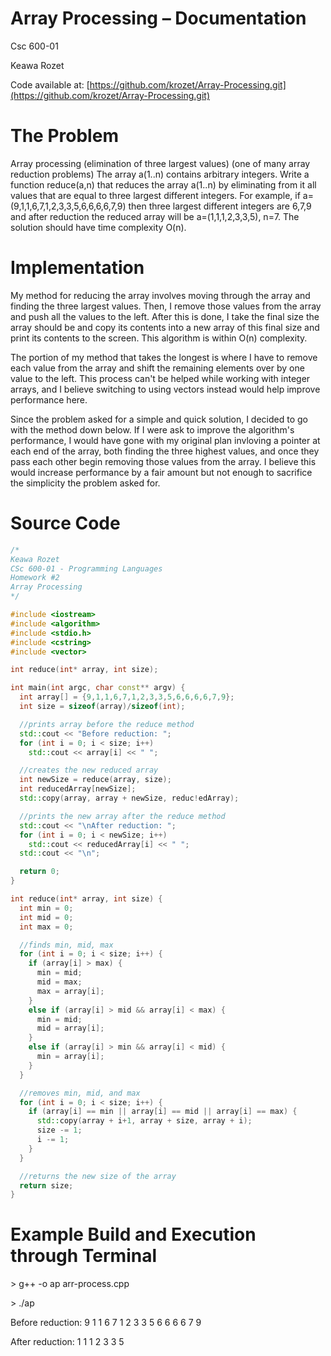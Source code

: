# Array Processing – Documentation

Csc 600-01

Keawa Rozet

Code available at: [https://github.com/krozet/Array-Processing.git](https://github.com/krozet/Array-Processing.git)



# The Problem

Array processing (elimination of three largest values) (one of many array reduction problems) The array a(1..n) contains arbitrary integers. Write a function reduce(a,n) that reduces the array a(1..n) by eliminating from it all values that are equal to three largest different integers. For example, if a=(9,1,1,6,7,1,2,3,3,5,6,6,6,6,7,9) then three largest different integers are 6,7,9 and after reduction the reduced array will be a=(1,1,1,2,3,3,5), n=7. The solution should have time complexity O(n).



# Implementation

My method for reducing the array involves moving through the array and finding the three largest values. Then, I remove those values from the array and push all the values to the left. After this is done, I take the final size the array should be and copy its contents into a new array of this final size and print its contents to the screen. This algorithm is within O(n) complexity.

The portion of my method that takes the longest is where I have to remove each value from the array and shift the remaining elements over by one value to the left. This process can&#39;t be helped while working with integer arrays, and I believe switching to using vectors instead would help improve performance here.

Since the problem asked for a simple and quick solution, I decided to go with the method down below. If I were ask to improve the algorithm&#39;s performance, I would have gone with my original plan invloving a pointer at each end of the array, both finding the three highest values, and once they pass each other begin removing those values from the array. I believe this would increase performance by a fair amount but not enough to sacrifice the simplicity the problem asked for.

# Source Code


```C++
/*
Keawa Rozet
CSc 600-01 - Programming Languages
Homework #2
Array Processing
*/

#include <iostream>
#include <algorithm>
#include <stdio.h>
#include <cstring>
#include <vector>

int reduce(int* array, int size);

int main(int argc, char const** argv) {
  int array[] = {9,1,1,6,7,1,2,3,3,5,6,6,6,6,7,9};
  int size = sizeof(array)/sizeof(int);

  //prints array before the reduce method
  std::cout << "Before reduction: ";
  for (int i = 0; i < size; i++)
    std::cout << array[i] << " ";

  //creates the new reduced array
  int newSize = reduce(array, size);
  int reducedArray[newSize];
  std::copy(array, array + newSize, reduc!edArray);

  //prints the new array after the reduce method
  std::cout << "\nAfter reduction: ";
  for (int i = 0; i < newSize; i++)
    std::cout << reducedArray[i] << " ";
  std::cout << "\n";

  return 0;
}

int reduce(int* array, int size) {
  int min = 0;
  int mid = 0;
  int max = 0;

  //finds min, mid, max
  for (int i = 0; i < size; i++) {
    if (array[i] > max) {
      min = mid;
      mid = max;
      max = array[i];
    }
    else if (array[i] > mid && array[i] < max) {
      min = mid;
      mid = array[i];
    }
    else if (array[i] > min && array[i] < mid) {
      min = array[i];
    }
  }

  //removes min, mid, and max
  for (int i = 0; i < size; i++) {
    if (array[i] == min || array[i] == mid || array[i] == max) {
      std::copy(array + i+1, array + size, array + i);
      size -= 1;
      i -= 1;
    }
  }

  //returns the new size of the array
  return size;
}
```


# Example Build and Execution through Terminal

&gt; g++ -o ap arr-process.cpp

&gt; ./ap

Before reduction: 9 1 1 6 7 1 2 3 3 5 6 6 6 6 7 9

After reduction: 1 1 1 2 3 3 5
